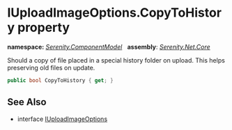 # IUploadImageOptions.CopyToHistory property
**namespace:** *[Serenity.ComponentModel](../../README.md#serenity.componentmodel-namespace)*   **assembly**: *[Serenity.Net.Core](../../README.md)*

Should a copy of file placed in a special history folder on upload. This helps preserving old files on update.

```csharp
public bool CopyToHistory { get; }
```

## See Also

* interface [IUploadImageOptions](../IUploadImageOptions.md)
